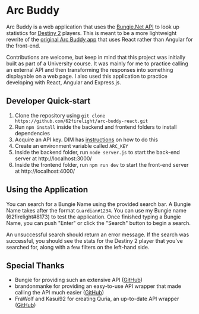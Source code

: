 # Arc Buddy 

Arc Buddy is a web application that uses the [Bungie.Net API](https://bungie-net.github.io/) to look up statistics for [Destiny 2](https://store.steampowered.com/app/1085660/Destiny_2/) players. This is meant to be a more lightweight rewrite of the [original Arc Buddy app](https://github.com/62firelight/ArcBuddy-349) that uses React rather than Angular for the front-end.

Contributions are welcome, but keep in mind that this project was initially built as part of a University course. It was mainly for me to practice calling an external API and then transforming the responses into something displayable on a web page. I also used this application to practice developing with React, Angular and Express.js. 

## Developer Quick-start

1. Clone the repository using `git clone https://github.com/62firelight/arc-buddy-react.git`
2. Run `npm install` inside the backend and frontend folders to install dependencies
3. Acquire an API key. DIM has [instructions](https://github.com/DestinyItemManager/DIM/blob/master/docs/CONTRIBUTING.md#get-your-own-api-key) on how to do this
4. Create an environment variable called `ARC_KEY`
5. Inside the backend folder, run `node server.js` to start the back-end server at http://localhost:3000/
6. Inside the frontend folder, run `npm run dev` to start the front-end server at http://localhost:4000/

## Using the Application

You can search for a Bungie Name using the provided search bar. A Bungie Name takes after the format `Guardian#1234`. You can use my Bungie name (62firelight#8173) to test the application. Once finished typing a Bungie Name, you can push "Enter" or click the "Search" button to begin a search. 

An unsuccessful search should return an error message. If the search was successful, you should see the stats for the Destiny 2 player that you've searched for, along with a few filters on the left-hand side.

## Special Thanks

* Bungie for providing such an extensive API ([GitHub](https://github.com/Bungie-net/api))
* brandonmanke for providing an easy-to-use API wrapper that made calling the API much easier ([GitHub](https://github.com/brandonmanke/node-destiny-2))
* FraWolf and Kasui92 for creating Quria, an up-to-date API wrapper ([GitHub](https://github.com/FraWolf/quria))
